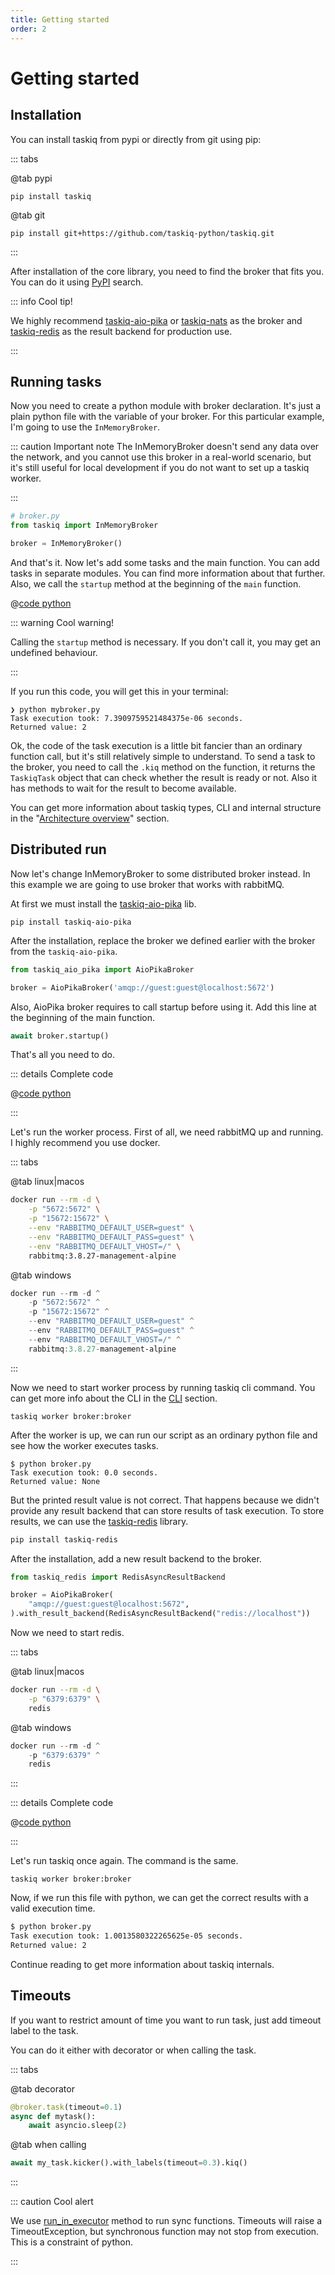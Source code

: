 ```yaml
---
title: Getting started
order: 2
---
```


# Getting started

## Installation

You can install taskiq from pypi or directly from git using pip:

::: tabs

@tab pypi

```bash:no-line-numbers
pip install taskiq
```

@tab git

```bash:no-line-numbers
pip install git+https://github.com/taskiq-python/taskiq.git
```

:::

After installation of the core library, you need to find the broker that fits you. You can do it using [PyPI](https://pypi.org/search/?q=taskiq) search.

::: info Cool tip!

We highly recommend [taskiq-aio-pika](https://pypi.org/project/taskiq-aio-pika/) or [taskiq-nats](https://pypi.org/project/taskiq-nats/) as the broker and [taskiq-redis](https://pypi.org/project/taskiq-redis/) as the result backend for production use.

:::

## Running tasks

Now you need to create a python module with broker declaration. It's just a plain python file with the variable of your broker. For this particular example, I'm going to use the `InMemoryBroker`.

::: caution Important note
The InMemoryBroker doesn't send any data over the network,
and you cannot use this broker in
a real-world scenario, but it's still useful for
local development if you do not want to
set up a taskiq worker.

:::

```python
# broker.py
from taskiq import InMemoryBroker

broker = InMemoryBroker()
```

And that's it. Now let's add some tasks and the main function. You can add tasks in separate modules. You can find more information about that further. Also, we call the `startup` method at the beginning of the `main` function.

@[code python](../examples/introduction/inmemory_run.py)

::: warning Cool warning!

Calling the `startup` method is necessary. If you don't call it, you may get an undefined behaviour.

:::

If you run this code, you will get this in your terminal:

```bash:no-line-numbers
❯ python mybroker.py
Task execution took: 7.3909759521484375e-06 seconds.
Returned value: 2
```

Ok, the code of the task execution is a little bit fancier than an ordinary function call, but it's still relatively simple to understand. To send a task to the broker,
you need to call the `.kiq` method on the function,
it returns the `TaskiqTask` object that can check whether the result is ready
or not. Also it has methods to wait for the result to become available.

You can get more information about taskiq types, CLI and internal structure in the "[Architecture overview](./architecture-overview.md)" section.

## Distributed run

Now let's change InMemoryBroker to some distributed broker instead. In this example we are going to use
broker that works with rabbitMQ.

At first we must install the [taskiq-aio-pika](https://pypi.org/project/taskiq-aio-pika/) lib.

```bash:no-line-numbers
pip install taskiq-aio-pika
```

After the installation, replace the broker we defined earlier with the broker from the `taskiq-aio-pika`.

```python
from taskiq_aio_pika import AioPikaBroker

broker = AioPikaBroker('amqp://guest:guest@localhost:5672')
```

Also, AioPika broker requires to call startup before using it. Add this line at the beginning of the
main function.

```python
await broker.startup()
```

That's all you need to do.

::: details Complete code

@[code python](../examples/introduction/aio_pika_broker.py)

:::

Let's run the worker process. First of all, we need rabbitMQ up and running. I highly recommend you use docker.

::: tabs

@tab linux|macos

```bash
docker run --rm -d \
    -p "5672:5672" \
    -p "15672:15672" \
    --env "RABBITMQ_DEFAULT_USER=guest" \
    --env "RABBITMQ_DEFAULT_PASS=guest" \
    --env "RABBITMQ_DEFAULT_VHOST=/" \
    rabbitmq:3.8.27-management-alpine
```

@tab windows

```powershell
docker run --rm -d ^
    -p "5672:5672" ^
    -p "15672:15672" ^
    --env "RABBITMQ_DEFAULT_USER=guest" ^
    --env "RABBITMQ_DEFAULT_PASS=guest" ^
    --env "RABBITMQ_DEFAULT_VHOST=/" ^
    rabbitmq:3.8.27-management-alpine
```

:::

Now we need to start worker process by running taskiq cli command. You can get more info about the CLI in the [CLI](./cli.md) section.

```bash:no-line-numbers
taskiq worker broker:broker
```

After the worker is up, we can run our script as an ordinary python file and see how the worker executes tasks.

```bash:no-line-numbers
$ python broker.py
Task execution took: 0.0 seconds.
Returned value: None
```

But the printed result value is not correct. That happens because we didn't provide any result backend that can store results
of task execution.
To store results, we can use the [taskiq-redis](https://pypi.org/project/taskiq-redis/) library.

```bash
pip install taskiq-redis
```

After the installation, add a new result backend to the broker.

```python
from taskiq_redis import RedisAsyncResultBackend

broker = AioPikaBroker(
    "amqp://guest:guest@localhost:5672",
).with_result_backend(RedisAsyncResultBackend("redis://localhost"))
```

Now we need to start redis.

::: tabs

@tab linux|macos

```bash
docker run --rm -d \
    -p "6379:6379" \
    redis
```

@tab windows

```powershell
docker run --rm -d ^
    -p "6379:6379" ^
    redis
```

:::

::: details Complete code

@[code python](../examples/introduction/full_example.py)

:::

Let's run taskiq once again. The command is the same.

```bash:no-line-numbers
taskiq worker broker:broker
```

Now, if we run this file with python, we can get the correct results with a valid execution time.

```bash
$ python broker.py
Task execution took: 1.0013580322265625e-05 seconds.
Returned value: 2
```

Continue reading to get more information about taskiq internals.


## Timeouts

If you want to restrict amount of time you want to run task,
just add timeout label to the task.

You can do it either with decorator or when calling the task.

::: tabs

@tab decorator

```python
@broker.task(timeout=0.1)
async def mytask():
    await asyncio.sleep(2)
```

@tab when calling

```python
await my_task.kicker().with_labels(timeout=0.3).kiq()
```

:::

::: caution Cool alert

We use [run_in_executor](https://docs.python.org/3/library/asyncio-eventloop.html#asyncio.loop.run_in_executor) method to run sync functions. Timeouts will raise a TimeoutException, but
synchronous function may not stop from execution. This is a constraint of python.

:::
